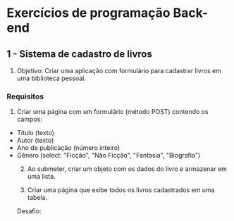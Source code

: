 # Exercícios de programação Back-end

## 1 - Sistema de cadastro de livros 

1. Objetivo: Criar uma aplicação com formulário para cadastrar livros em uma biblioteca pessoal.

### Requisitos

1. Criar uma página com um formulário (método POST) contendo os campos:</li>
    
<ul>
    <li>Título (texto)</li>
    <li>Autor (texto)</li>
    <li>Ano de publicação (número inteiro)</li>
    <li>Gênero (select: "Ficção", "Não Ficção", "Fantasia", "Biografia")</li>
</ol>

2. Ao submeter, criar um objeto com os dados do livro e armazenar em uma lista.

3. Criar uma página que exibe todos os livros cadastrados em uma tabela.

Desafio:

